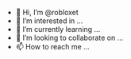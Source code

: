 - 👋 Hi, I’m @robloxet
- 👀 I’m interested in ...
- 🌱 I’m currently learning ...
- 💞️ I’m looking to collaborate on ...
- 📫 How to reach me ...

<!---
robloxet/robloxet is a ✨ special ✨ repository because its `README.md` (this file) appears on your GitHub profile.
You can click the Preview link to take a look at your changes.
--->
